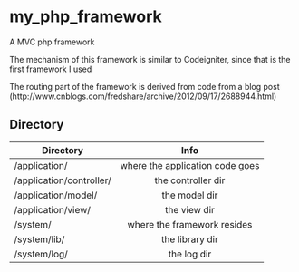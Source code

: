 my_php_framework
=============

<p>A MVC php framework</p>
<p>The mechanism of this framework is similar to Codeigniter, since that is the first framework I used</p>
<p>The routing part of the framework is derived from code from a blog post (http://www.cnblogs.com/fredshare/archive/2012/09/17/2688944.html)</p>


Directory
-------------

| Directory                 | Info                              |
| ------------------------- |:---------------------------------:|
| /application/             | where the application code goes   |
| /application/controller/  | the controller dir                |
| /application/model/       | the model dir                     |
| /application/view/        | the view dir                      |
| /system/                  | where the framework resides       |
| /system/lib/              | the library dir                   |
| /system/log/              | the log dir                       |
